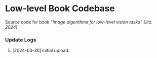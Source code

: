 # Low-level Book Codebase

Source code for book *"Image algorithms for low-level vision tasks" (Jia. 2024)*

### Update Logs

1. [2024-03-30] initial upload.
